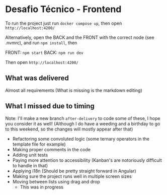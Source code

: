 # Desafio Técnico - Frontend

To run the project just run `docker compose up`, then open `http://localhost:4200/`

Alternatively, open the BACK and the FRONT with the correct node (see .nvmrc), and run `npm install`, then

FRONT: `npm start`
BACK: `npm run dev`

Then open `http://localhost:4200/`

## What was delivered

Almost all requirements (What is missing is the markdown editing)

## What I missed due to timing

Note: I'll make a new branch `after-delivery` to code some of these, I hope you consider it as well! (Although I do have a weeding and a birthday to go to this weekend, so the changes will mostly appear after that)

- Refactoring some convoluted logic (some ternary operators in the template file for example)
- Making proper comments in the code
- Adding unit tests
- Paying more attention to accessibility (Kanban's are notoriously difficult to handle in that)
- Applying i18n (Should be pretty straight forward in Angular)
- Making sure the project runs well in multiple screen sizes
- Moving between lists using drag and drop 
  - This was in progress